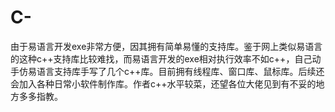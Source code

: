 # C-
由于易语言开发exe非常方便，因其拥有简单易懂的支持库。鉴于网上类似易语言的这种c++支持库比较难找，而易语言开发的exe相对执行效率不如c++，自己动手仿易语言支持库手写了几个c++库。目前拥有线程库、窗口库、鼠标库。后续还会加入各种日常小软件制作库。作者c++水平较菜，还望各位大佬见到有不妥的地方多多指教。
